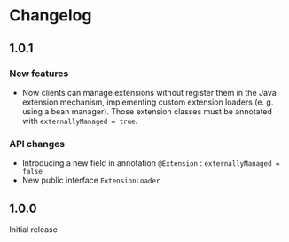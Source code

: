 # Changelog

## 1.0.1
### New features
- Now clients can manage extensions without register them in the Java extension mechanism, implementing custom extension 
  loaders (e. g. using a bean manager). Those extension classes must be annotated with ```externallyManaged = true```.  

### API changes
- Introducing a new field in annotation ```@Extension``` : ```externallyManaged = false```
- New public interface ```ExtensionLoader```

  

## 1.0.0
Initial release